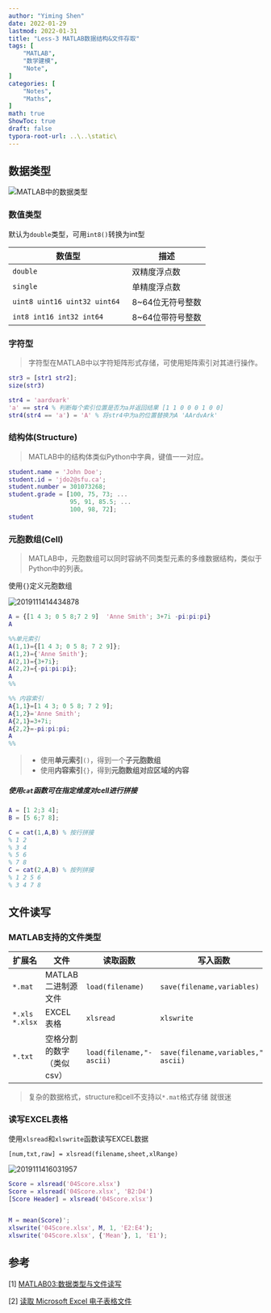 ```yaml
---
author: "Yiming Shen"
date: 2022-01-29
lastmod: 2022-01-31
title: "Less-3 MATLAB数据结构&文件存取"
tags: [
    "MATLAB",
    "数学建模",
    "Note",
]
categories: [
    "Notes", 
    "Maths",
]
math: true
ShowToc: true
draft: false
typora-root-url: ..\..\static\
---
```


## 数据类型

![MATLAB中的数据类型](https://img-blog.csdnimg.cn/20191112184307618.png)

### 数值类型

默认为`double`类型，可用`int8()`转换为int型

| 数值型             | 描述 |
| ------------------ | ---- |
| `double`           | 双精度浮点数 |
| `single` | 单精度浮点数 |
| `uint8 uint16 uint32 uint64 ` | 8~64位无符号整数 |
| `int8 int16 int32 int64`           | 8~64位带符号整数 |

### 字符型

> 字符型在MATLAB中以字符矩阵形式存储，可使用矩阵索引对其进行操作。

```matlab
str3 = [str1 str2];
size(str3)

str4 = 'aardvark'
'a' == str4 % 判断每个索引位置是否为a并返回结果 [1 1 0 0 0 1 0 0]
str4(str4 == 'a') = 'A' % 将str4中为a的位置替换为A 'AArdvArk'
```



### 结构体(Structure)

>  MATLAB中的结构体类似Python中字典，键值一一对应。

```matlab
student.name = 'John Doe';
student.id = 'jdo2@sfu.ca';
student.number = 301073268;
student.grade = [100, 75, 73; ...
                 95, 91, 85.5; ...
                 100, 98, 72];
student

```



### 元胞数组(Cell)

> MATLAB中，元胞数组可以同时容纳不同类型元素的多维数据结构，类似于Python中的列表。

使用`{}`定义元胞数组

![2019111414434878](https://img-blog.csdnimg.cn/2019111414434878.png)

```matlab
A = {[1 4 3; 0 5 8;7 2 9]  'Anne Smith'; 3+7i -pi:pi:pi}
A

%%单元索引
A(1,1)={[1 4 3; 0 5 8; 7 2 9]};
A(1,2)={'Anne Smith'};
A(2,1)={3+7i};
A(2,2)={-pi:pi:pi};
A
%%

%% 内容索引
A{1,1}=[1 4 3; 0 5 8; 7 2 9];
A{1,2}='Anne Smith';
A{2,1}=3+7i;
A{2,2}=-pi:pi:pi;
A
%%
```

> - 使用**单元索引**`()`，得到一个**子元胞数组**
> - 使用**内容索引**`{}`，得到**元胞数组对应区域的内容**

##### 使用`cat`函数可在指定维度对cell进行拼接

```matlab
A = [1 2;3 4];
B = [5 6;7 8];

C = cat(1,A,B) % 按行拼接
% 1 2
% 3 4
% 5 6
% 7 8
C = cat(2,A,B) % 按列拼接
% 1 2 5 6
% 3 4 7 8


```



## 文件读写

### MATLAB支持的文件类型

| 扩展名         | 文件                      | 读取函数                 | 写入函数                           |
| -------------- | ------------------------- | ------------------------ | ---------------------------------- |
| `*.mat`        | MATLAB二进制源文件        | `load(filename)`         | `save(filename,variables)`         |
| `*.xls *.xlsx` | EXCEL表格                 | `xlsread`                | `xlswrite`                         |
| `*.txt`        | 空格分割的数字（类似csv） | `load(filename,"-ascii)` | `save(filename,variables,"-ascii)` |

> 复杂的数据格式，structure和cell不支持以`*.mat`格式存储 就很迷

### 读写EXCEL表格

使用`xlsread`和`xlswrite`函数读写EXCEL数据

`[num,txt,raw] = xlsread(filename,sheet,xlRange)`

![2019111416031957](https://img-blog.csdnimg.cn/2019111416031957.png)

```matlab
Score = xlsread('04Score.xlsx')
Score = xlsread('04Score.xlsx', 'B2:D4')
[Score Header] = xlsread('04Score.xlsx')


M = mean(Score)';
xlswrite('04Score.xlsx', M, 1, 'E2:E4');
xlswrite('04Score.xlsx', {'Mean'}, 1, 'E1');

```



## 参考

[1] [MATLAB03:数据类型与文件读写](https://blog.csdn.net/ncepu_Chen/article/details/103065580)

[2] [读取 Microsoft Excel 电子表格文件](https://ww2.mathworks.cn/help/matlab/ref/xlsread.html?searchHighlight=xlsread&s_tid=srchtitle_xlsread_1#d123e1511912)


